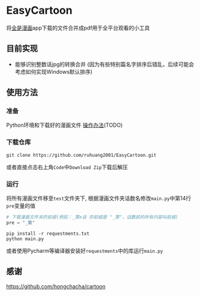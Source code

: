 # EasyCartoon
将[全是漫画](https://github.com/hongchacha/cartoon)app下载的文件合并成pdf用于全平台观看的小工具

## 目前实现
- 能够识别整数话jpg的转换合并 (因为有些特别篇名字排序后错乱，后续可能会考虑如何实现Windows默认排序)

## 使用方法

### 准备
Python环境和下载好的漫画文件 [操作办法]()(TODO)

### 下载仓库

```shell
git clone https://github.com/ruhuang2001/EasyCartoon.git
```
或者直接点击右上角`Code`中`Download Zip`下载后解压

### 运行
将所有漫画文件移至`test`文件夹下, 根据漫画文件夹话数名修改`main.py`中第14行`pre`变量的值

```python
# 下载漫画文件夹的前缀(例如：_第x话 的前缀是 "_第"，话数前的所有内容叫前缀)
pre = "_第"
```

```shell
pip install -r requestments.txt
python main.py
```
或者使用Pycharm等编译器安装好`requestments`中的库运行`main.py`

## 感谢
https://github.com/hongchacha/cartoon
